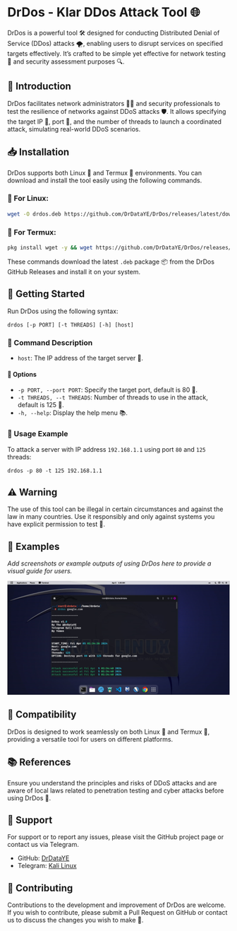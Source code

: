 # DrDos - Klar DDos Attack Tool 🌐

DrDos is a powerful tool 🛠 designed for conducting Distributed Denial of Service (DDos) attacks 🌪, enabling users to disrupt services on specified targets effectively. It’s crafted to be simple yet effective for network testing 📡 and security assessment purposes 🔍.

## 🎉 Introduction

DrDos facilitates network administrators 🧑‍💻 and security professionals to test the resilience of networks against DDoS attacks 🛡. It allows specifying the target IP 🎯, port 🔌, and the number of threads to launch a coordinated attack, simulating real-world DDoS scenarios.

## 📥 Installation

DrDos supports both Linux 🐧 and Termux 📲 environments. You can download and install the tool easily using the following commands.

### 🐧 For Linux:

```bash
wget -O drdos.deb https://github.com/DrDataYE/DrDos/releases/latest/download/drdos.deb && sudo dpkg -i drdos.deb
```

### 📲 For Termux:

```bash
pkg install wget -y && wget https://github.com/DrDataYE/DrDos/releases/latest/download/drdos.deb && dpkg -i drdos.deb
```

These commands download the latest `.deb` package 📦 from the DrDos GitHub Releases and install it on your system.

## 🚀 Getting Started

Run DrDos using the following syntax:

```
drdos [-p PORT] [-t THREADS] [-h] [host]
```

### 📜 Command Description

- `host`: The IP address of the target server 🎯.

#### 📌 Options

- `-p PORT, --port PORT`: Specify the target port, default is 80 🚪.
- `-t THREADS, --t THREADS`: Number of threads to use in the attack, default is 125 🧵.
- `-h, --help`: Display the help menu 📚.

### 🌟 Usage Example

To attack a server with IP address `192.168.1.1` using port `80` and `125` threads:

```
drdos -p 80 -t 125 192.168.1.1
```

## ⚠️ Warning

The use of this tool can be illegal in certain circumstances and against the law in many countries. Use it responsibly and only against systems you have explicit permission to test 🚨.

## 📸 Examples

*Add screenshots or example outputs of using DrDos here to provide a visual guide for users.*

![DrDos Example](./images/image1.jpg)

## 🤝 Compatibility

DrDos is designed to work seamlessly on both Linux 🐧 and Termux 📲, providing a versatile tool for users on different platforms.

## 📚 References

Ensure you understand the principles and risks of DDoS attacks and are aware of local laws related to penetration testing and cyber attacks before using DrDos 🔎.

## 📩 Support

For support or to report any issues, please visit the GitHub project page or contact us via Telegram.

- GitHub: [DrDataYE](https://github.com/DrDataYE)
- Telegram: [Kali Linux](https://t.me/LinuxArabe)

## 📝 Contributing

Contributions to the development and improvement of DrDos are welcome. If you wish to contribute, please submit a Pull Request on GitHub or contact us to discuss the changes you wish to make 💪.
